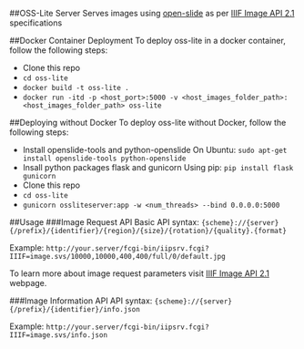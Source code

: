 ##OSS-Lite Server
Serves images using [open-slide](http://openslide.org/) as per [IIIF Image API 2.1](http://iiif.io/api/image/2.1) specifications


##Docker Container Deployment
To deploy oss-lite in a docker container, follow the following steps:
* Clone this repo
* `cd oss-lite`
* `docker build -t oss-lite .`
* `docker run -itd -p <host_port>:5000 -v <host_images_folder_path>:<host_images_folder_path> oss-lite`

##Deploying without Docker
To deploy oss-lite without Docker, follow the following steps:
* Install openslide-tools and python-openslide
On Ubuntu: `sudo apt-get install openslide-tools python-openslide`
* Insall python packages flask and gunicorn
Using pip: `pip install flask gunicorn`
* Clone this repo
* `cd oss-lite`
* `gunicorn ossliteserver:app -w <num_threads> --bind 0.0.0.0:5000`

##Usage
###Image Request API
Basic API syntax:
`{scheme}://{server}{/prefix}/{identifier}/{region}/{size}/{rotation}/{quality}.{format}`

Example:
`http://your.server/fcgi-bin/iipsrv.fcgi?IIIF=image.svs/10000,10000,400,400/full/0/default.jpg`

To learn more about image request parameters visit [IIIF Image API 2.1](http://iiif.io/api/image/2.1) webpage.

###Image Information API
API syntax:
`{scheme}://{server}{/prefix}/{identifier}/info.json`

Example:
`http://your.server/fcgi-bin/iipsrv.fcgi?IIIF=image.svs/info.json`

